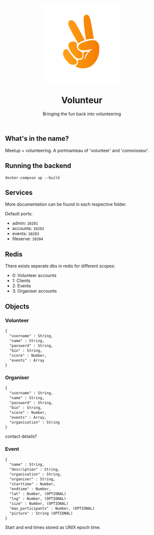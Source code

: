 
<div align="center">
  <img src="assets/volunteur.png" width="256" />
</div>

<h1 align="center">
  Volunteur
</h1>

<p align="center">
  Bringing the fun back into volunteering
</p>

<br>

## What's in the name?

Meetup + volunteering. A portmanteau of 'volunteer' and 'connoisseur'.

## Running the backend

```
docker-compose up --build
```

## Services

More documentation can be found in each respective folder.

Default ports:
- admin: ```10201```
- accounts: ```10202```
- events: ```10203```
- fileserve: ```10204```

## Redis

There exists seperate dbs in redis for different scopes:
- 0: Volunteer accounts
- 1: Clients
- 2: Events
- 3: Organiser accounts

## Objects

### Volunteer

```
{
  "username" : String,
  "name" : String,
  "password" : String,
  "bio" : String,
  "score" : Number,
  "events" : Array
}
```

### Organiser

```
{
  "username" : String,
  "name" : String,
  "password" : String,
  "bio" : String,
  "score" : Number,
  "events" : Array,
  "organisation" : String
}
```

contact details?

### Event

```
{
  "name" : String,
  "description" : String,
  "organisation" : String,
  "organiser" : String,
  "starttime" : Number,
  "endtime" : Number,
  "lat" : Number, (OPTIONAL)
  "lng" : Number, (OPTIONAL)
  "size" : Number, (OPTIONAL)
  "max_participants" : Number, (OPTIONAL)  
  "picture" : String (OPTIONAL)
}
```

Start and end times stored as UNIX epoch time.

